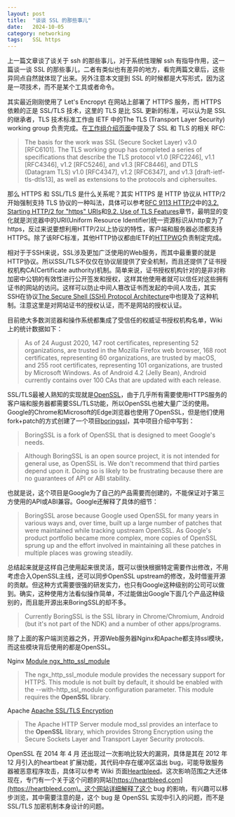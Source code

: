 ```yaml
---
layout: post
title:  "谈谈 SSL 的那些事儿"
date:   2024-10-05
category: networking
tags:   SSL https
---
```


上一篇文章谈了谈关于 ssh 的那些事儿，对于系统性理解 ssh 有指导作用，这一篇谈一谈 SSL 的那些事儿，二者有类似也有差异的地方，看完两篇文章后，这些异同点自然就体现了出来。另外注意本文提到 SSL 的时候都是大写形式，因为这是一项技术，而不是某个工具或者命令。

其实最近刚刚使用了 Let's Encropyt 在网站上部署了 HTTPS 服务，而 HTTPS 依赖的正是 SSL/TLS 技术，这里的 TLS 是比 SSL 更新的标准，可以认为是 SSL 的继承者，TLS 技术标准工作由 IETF 中的The TLS (Transport Layer Security) working group 负责完成。在[工作组介绍页面](https://datatracker.ietf.org/wg/tls/about)中提及了 SSL 和 TLS 的相关 RFC:

> The basis for the work was SSL (Secure Socket Layer) v3.0 [RFC6101]. The TLS working group has completed a series of specifications that describe the TLS protocol v1.0 [RFC2246], v1.1 [RFC4346], v1.2 [RFC5246], and v1.3 [RFC8446], and DTLS (Datagram TLS) v1.0 [RFC4347], v1.2 [RFC6347], and v1.3 [draft-ietf-tls-dtls13], as well as extensions to the protocols and ciphersuites.

那么 HTTPS 和 SSL/TLS 是什么关系呢？其实 HTTPS 是 HTTP 协议从 HTTP/2 开始强制支持 TLS 协议的一种叫法，具体可以参考[RFC 9113 HTTP/2](https://www.rfc-editor.org/rfc/rfc9113.html)中的[3.2. Starting HTTP/2 for "https" URIs](https://www.rfc-editor.org/rfc/rfc9113.html#discover-https)和[9.2. Use of TLS Features](https://www.rfc-editor.org/rfc/rfc9113.html#name-use-of-tls-features)章节，最明显的变化就是浏览器中的URI(Uniform Resource Identifier)统一资源标识从http变为了https，反过来说要想利用HTTP/2以上协议的特性，客户端和服务器必须都支持HTTPS。除了该RFC标准，其他HTTP协议都由IETF的[HTTPWG](https://httpwg.org/)负责制定完成。

相对于于SSH来说，SSL涉及更加广泛使用的Web服务，而其中最重要的就是HTTP协议。所以SSL/TLS不仅仅在协议层提供了安全机制，而且还提供了证书授权机构CA(Certificate authority)机制。简单来说，证书授权机构针对的是非对称加密中公钥的有效性进行公开签发和授权，这样其他使用者就可以信任对这些拥有证书的网站的访问。这样可以防止中间人篡改证书而发起的中间人攻击，其实SSH在协议[The Secure Shell (SSH) Protocol Architecture](https://datatracker.ietf.org/doc/html/rfc4251#section-4.1)中也提及了这种机制。注意这里是对网站证书的授权认证，而不是网站的授权认证。

目前绝大多数浏览器和操作系统都集成了受信任的权威证书授权机构名单，Wiki上的统计数据如下：

> As of 24 August 2020, 147 root certificates, representing 52 organizations, are trusted in the Mozilla Firefox web browser, 168 root certificates, representing 60 organizations, are trusted by macOS, and 255 root certificates, representing 101 organizations, are trusted by Microsoft Windows. As of Android 4.2 (Jelly Bean), Android currently contains over 100 CAs that are updated with each release.

SSL/TLS最被人熟知的实现就是[OpenSSL](https://www.openssl.org/)，由于几乎所有需要使用HTTPS服务的客户端和服务器都需要SSL/TLS功能，所以OpenSSL也被大量广泛的使用。Google的Chrome和Microsoft的Edge浏览器也使用了OpenSSL，但是他们使用fork+patch的方式创建了一个项目[boringssl](https://github.com/google/Boringssl)，其中项目介绍中写到：

> BoringSSL is a fork of OpenSSL that is designed to meet Google's needs.

> Although BoringSSL is an open source project, it is not intended for general use, as OpenSSL is. We don't recommend that third parties depend upon it. Doing so is likely to be frustrating because there are no guarantees of API or ABI stability.

也就是说，这个项目是Google为了自己的产品需要而创建的，不能保证对于第三方使用的API或ABI兼容。Google还解释了具体的细节：

> BoringSSL arose because Google used OpenSSL for many years in various ways and, over time, built up a large number of patches that were maintained while tracking upstream OpenSSL. As Google's product portfolio became more complex, more copies of OpenSSL sprung up and the effort involved in maintaining all these patches in multiple places was growing steadily.

总结起来就是这样自己使用起来很灵活，既可以很快根据特定需要作出修改，不用考虑合入OpenSSL主线，还可以同步OpenSSL upstream的修改，及时借鉴开源的贡献。但这种方式需要很强的研发实力，也只有Google这种级别的公司可以做到。确实，这种使用方法看似操作简单，不过能做出Google下面几个产品这种级别的，而且能开源出来BoringSSL的却不多。

> Currently BoringSSL is the SSL library in Chrome/Chromium, Android (but it's not part of the NDK) and a number of other apps/programs.

除了上面的客户端浏览器之外，开源Web服务器Nginx和Apache都支持ssl模块，而这些模块背后使用的都是OpenSSL。

Nginx [Module ngx_http_ssl_module](https://nginx.org/en/docs/http/ngx_http_ssl_module.html)

> The ngx_http_ssl_module module provides the necessary support for HTTPS.
This module is not built by default, it should be enabled with the --with-http_ssl_module configuration parameter.
This module requires the **OpenSSL** library.

Apache [Apache SSL/TLS Encryption](https://httpd.apache.org/docs/2.4/ssl/)

> The Apache HTTP Server module mod_ssl provides an interface to the **OpenSSL** library, which provides Strong Encryption using the Secure Sockets Layer and Transport Layer Security protocols.

OpenSSL 在 2014 年 4 月 还出现过一次影响比较大的漏洞，具体是其在 2012 年 12 月引入的heartbeat 扩展功能，其代码中存在缓冲区溢出 bug，可能导致服务器被恶意程序攻击，具体可以参考 Wiki 页面[Heartbleed](https://en.m.wikipedia.org/wiki/Heartbleed)。这次影响范围之大还体现在，专门有一个关于这个问题的网站[https://heartbleed.com](https://heartbleed.com)。这个网站详细解释了这个 bug 的影响，有兴趣可以移步浏览，其中需要注意的是，这个 bug 是 OpenSSL 实现中引入的问题，而不是 SSL/TLS 加密机制本身设计的问题。